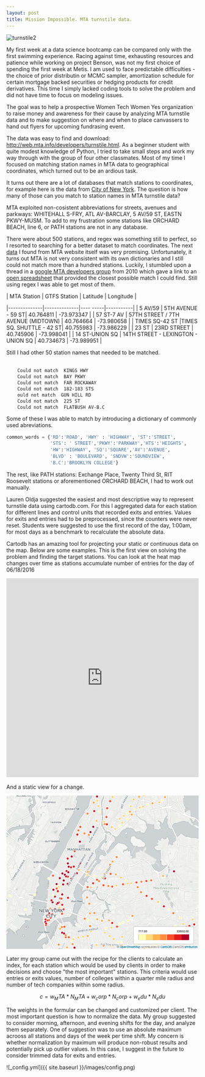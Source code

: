 ```yaml
---
layout: post
title: Mission Impossible. MTA turnstile data.
---
```

![turnstile2](https://farm8.staticflickr.com/7541/15217776574_846f1afdc4_b.jpg)

My first week at a data science bootcamp can be compared only with the first swimming experience. Racing against time, exhausting resources and patience while working on project Benson, was not my first choice of spending the first week at Metis. I am used to face predictable difficulties  - the choice of prior distributin or MCMC sampler, amortization schedule for certain mortgage backed securities or hedging products for credit derivatives. This time I simply lacked coding tools to solve the problem and did not have time to focus on modeling issues.

The goal was to help a prospective Women Tech Women Yes organization to raise money and awareness for their cause by analyzing MTA turnstile data and to make suggestion on where and when to place canvassers to hand out flyers for upcoming fundrasing event.

The data was easy to find and download: http://web.mta.info/developers/turnstile.html. As a beginner student with quite modest knowledge of Python, I tried to take small steps and work my way through with the group of four other classmates. Most of my time I focused on matching station names in MTA data to geographical coordinates, which turned out to be an ardious task.

It turns out there are a lot of databases that match stations to coordinates, for example here is the data from [City of New York](https://data.cityofnewyork.us/Transportation/Subway-Entrances/drex-xx56). The question is how many of those can you match to station names in MTA turnstile data? 

MTA exploited non-cosistent abbreviations for streets, avenues and parkways: WHITEHALL S-FRY, ATL AV-BARCLAY, 5 AV/59 ST, EASTN PKWY-MUSM. To add to my frustration some stations like ORCHARD BEACH, line 6, or PATH stations are not in any database.

There were about 500 stations, and regex was something still to perfect, so I resorted to searching for a better dataset to match coordinates. The next [data]([http://web.mta.info/developers/sbwy_entrance.html) I found from MTA website itself was very promising. Unfortunately, it turns out MTA is not very consistent with its own dictionaries and I still could not match more than a hundred stations. Luckily, I stumbled upon a thread in a [google MTA developers group](https://groups.google.com/forum/#!topic/mtadeveloperresources/rUnkyRQDN3s) from 2010 which gave a link to an [open spreadsheet](https://docs.google.com/spreadsheets/d/10sz0xWODQ02Kemx6ovS0NLQ_gA0YV9YQtdD7uiCcyjI/edit?hl=en&authkey=CMTzrvwE#gid=4) that provided the closest possible match I could find. Still using regex I was able to get most of them. 


| MTA Station  | GTFS Station | Latitude | Longitude | 

|--------------|--------------|---- -----|-----------|
| 5 AV/59      |  5TH AVENUE - 59 ST|  40.764811  |  -73.973347  |
| 57 ST-7 AV     |  57TH STREET / 7TH AVENUE (MIDTOWN)  |  40.764664  |  -73.980658   |
| TIMES SQ-42 ST |TIMES  SQ. SHUTTLE - 42 ST|  40.755983  |  -73.986229  |
| 23 ST     | 23RD STREET | 40.745906 |  -73.998041  |
| 14 ST-UNION SQ | 14TH STREET - LEXINGTON - UNION SQ |  40.734673  |  -73.989951 |



Still I had other 50 station names that needed to be matched.


```

    Could not match  KINGS HWY
    Could not match  BAY PKWY
    Could not match  FAR ROCKAWAY
    Could not match  182-183 STS
    ould not match  GUN HILL RD
    Could not match  225 ST
    Could not match  FLATBUSH AV-B.C

```

Some of these I was able to match by introducing a dictionary of commonly used abreviations.


```python
common_words = {'RD':'ROAD', 'HWY' : 'HIGHWAY', 'ST':'STREET',
                'STS': ' STREET','PKWY':'PARKWAY','HTS':'HEIGHTS',
                'HW':'HIGHWAY', 'SQ':'SQUARE','AV':'AVENUE',
                'BLVD' : 'BOULEVARD', 'SNDVW':'SOUNDVIEW', 
                'B.C':'BROOKLYN COLLEGE'}

```

The rest, like PATH stations: Exchange Place, Twenty Third St, RIT Roosevelt stations or aforementioned ORCHARD BEACH, I had to work out manually.

Lauren Oldja suggested the easiest and most descriptive way to represent turnstile data using cartodb.com. For this I aggregated data for each station for different lines and control units that recorded exits and entries. Values for exits and entries had to be preprocessed, since the counters were never reset. Students were suggested to use the first record of the day, 1:00am, for most days as a benchmark to recalculate the absolute data.

Cartodb has an amazing tool for projecting your static or continuous data on the map. Below are some examples. This is the first view on solving the problem and finding the target stations. You can look at the heat map changes over time as stations accumulate number of entries for the day of 06/18/2016

<iframe width="100%" height="520" frameborder="0" src="https://jpiterbarg.cartodb.com/viz/5d964966-43a9-11e6-8279-0ea31932ec1d/embed_map" allowfullscreen webkitallowfullscreen mozallowfullscreen oallowfullscreen msallowfullscreen></iframe>


And a static view for a change.


![cartodbmap2]( https://github.com/jpiter/jpiter.github.io/blob/master/_posts/mtacolorplex.png )


Later my group came out with the recipe for the clients to calculate an index, for each station which would be used by clients in order to make decisions and choose "the most important" stations. This criteria would use entries or exits values, number of colleges within a quarter mile radius and number of tech companies within some radius.


$$c =w_MTA * N_MTA + w_corp * N_corp + w_edu * N_edu$$


The weights in the formular can be changed and customized per client. The most important question is how to normalize the data. My group suggested to consider morning, afternoon, and evening shifts for the day, and analyze them separately. One of suggestion was to use an absolute maximum acrooss all stations and days of the week per time shift. My concern is whether normalization by maximum will produce non-robust results and potentially pick up outlier values. In this case, I suggest in the future to consider trimmed data for exits and entries.


![_config.yml]({{ site.baseurl }}/images/config.png)

